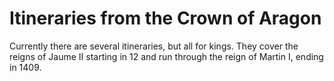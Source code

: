 # Itineraries from the Crown of Aragon

Currently there are several itineraries, but all for kings.
They cover the reigns of Jaume II starting in 12 and run through
the reign of Martin I, ending in 1409.
